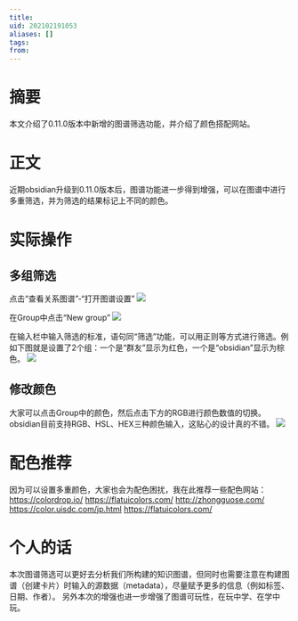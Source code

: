 ```yaml
---
title: 
uid: 202102191053
aliases: []
tags:  
from: 
---
```


# 摘要
本文介绍了0.11.0版本中新增的图谱筛选功能，并介绍了颜色搭配网站。

# 正文
近期obsidian升级到0.11.0版本后，图谱功能进一步得到增强，可以在图谱中进行多重筛选，并为筛选的结果标记上不同的颜色。



# 实际操作
## 多组筛选
点击“查看关系图谱”-“打开图谱设置”
![](https://gitee.com/cyddgi/picture-store/raw/master/img/20210219104143.png)

在Group中点击“New group”
![](https://gitee.com/cyddgi/picture-store/raw/master/img/20210219104259.png)

在输入栏中输入筛选的标准，语句同“筛选”功能，可以用正则等方式进行筛选。例如下图就是设置了2个组：一个是“群友”显示为红色，一个是“obsidian”显示为棕色。
![](https://gitee.com/cyddgi/picture-store/raw/master/img/20210219104512.png)

## 修改颜色
大家可以点击Group中的颜色，然后点击下方的RGB进行颜色数值的切换。obsidian目前支持RGB、HSL、HEX三种颜色输入，这贴心的设计真的不错。
![](https://gitee.com/cyddgi/picture-store/raw/master/img/20210219104918.png)

# 配色推荐
因为可以设置多重颜色，大家也会为配色困扰，我在此推荐一些配色网站：
https://colordrop.io/
https://flatuicolors.com/
http://zhongguose.com/
https://color.uisdc.com/jp.html
https://flatuicolors.com/



# 个人的话
本次图谱筛选可以更好去分析我们所构建的知识图谱，但同时也需要注意在构建图谱（创建卡片）时输入的源数据（metadata），尽量赋予更多的信息（例如标签、日期、作者）。
另外本次的增强也进一步增强了图谱可玩性，在玩中学、在学中玩。